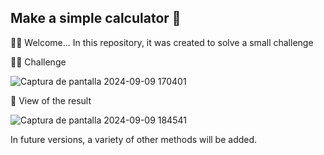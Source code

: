 ## Make a simple calculator 🧮

👋🏾 Welcome... In this repository, it was created to solve a small challenge

💪🏾 Challenge

![Captura de pantalla 2024-09-09 170401](https://github.com/user-attachments/assets/76777ec8-e40b-4c6f-a359-4a6f4c6b3830)


👀 View of the result

![Captura de pantalla 2024-09-09 184541](https://github.com/user-attachments/assets/8e856ee6-c1f7-4151-9f2b-c3c58f7a902b)

In future versions, a variety of other methods will be added.
